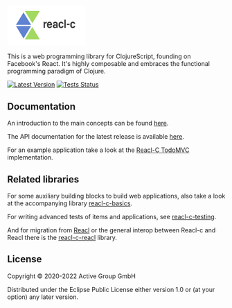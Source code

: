 <img src="https://raw.githubusercontent.com/active-group/reacl-c/master/logo.png" width="180">

This is a web programming library for ClojureScript, founding
on Facebook's React. It's highly composable and embraces the functional
programming paradigm of Clojure.

[![Latest Version](https://img.shields.io/clojars/v/de.active-group/reacl-c.svg)](https://clojars.org/de.active-group/reacl-c)
[![Tests Status](https://github.com/active-group/reacl-c/workflows/ci/badge.svg)](https://github.com/active-group/reacl-c/actions)

## Documentation

An introduction to the main concepts can be found [here](doc/intro.md).

The API documentation for the latest release is available [here](https://cljdoc.xyz/d/de.active-group/reacl-c/CURRENT).

For an example application take a look at the [Reacl-C TodoMVC](https://github.com/active-group/reacl-c-todomvc) implementation.

## Related libraries

For some auxiliary building blocks to build web applications, also
take a look at the accompanying library
[reacl-c-basics](https://github.com/active-group/reacl-c-basics).

For writing advanced tests of items and applications, see
[reacl-c-testing](https://github.com/active-group/reacl-c-testing).

And for migration from [Reacl](https://github.com/active-group/reacl)
or the general interop between Reacl-c and Reacl there is the
[reacl-c-reacl](https://github.com/active-group/reacl-c-reacl)
library.

## License

Copyright © 2020-2022 Active Group GmbH

Distributed under the Eclipse Public License either version 1.0 or (at
your option) any later version.
